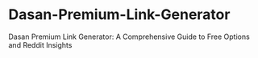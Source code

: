 # Dasan-Premium-Link-Generator
Dasan Premium Link Generator: A Comprehensive Guide to Free Options and Reddit Insights
